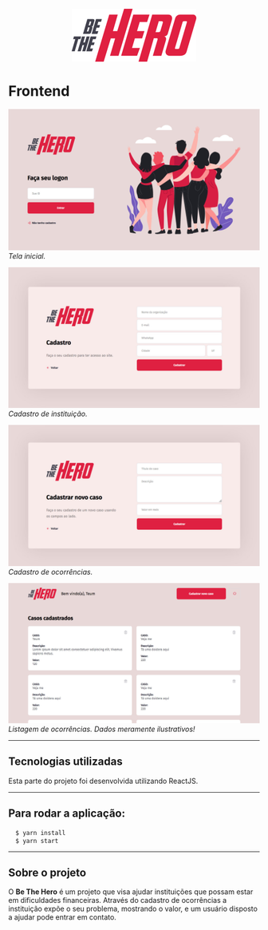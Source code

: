 <p align="center">
    <img alt="BeTheHero" title="#delicinha" src="../.github/logo.svg" width="250px" />
</p>

# Frontend

![Tela](../.github/home.jpg)
*Tela inicial.*

![Tela](../.github/cadastro-ong.jpg)
*Cadastro de instituição.*

![Tela](../.github/novo-caso.jpg)
*Cadastro de ocorrências.*

![Tela](../.github/perfil.jpg)
*Listagem de ocorrências. Dados meramente ilustrativos!*

---

## Tecnologias utilizadas
Esta parte do projeto foi desenvolvida utilizando ReactJS.

---

## Para rodar a aplicação:
```shell
  $ yarn install
  $ yarn start
```

---

## Sobre o projeto

O **Be The Hero** é um projeto que visa ajudar instituições que possam estar em dificuldades financeiras. Através do cadastro de ocorrências a instituição expõe o seu problema, mostrando o valor, e um usuário disposto a ajudar pode entrar em contato.


